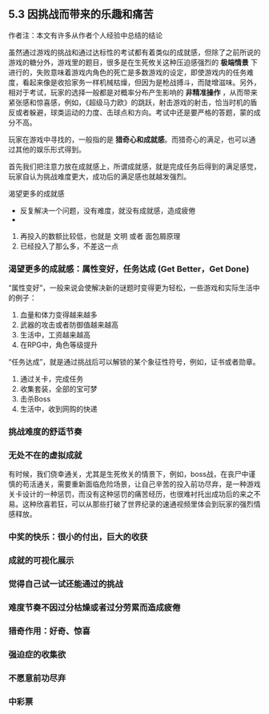 ## 5.3 因挑战而带来的乐趣和痛苦

作者注：本文有许多从作者个人经验中总结的结论

虽然通过游戏的挑战和通过达标性的考试都有着类似的成就感，但除了之前所说的游戏的糖分外，游戏里的题目，很多是在生死攸关这种压迫感强烈的 **极端情景** 下进行的，失败意味着游戏内角色的死亡是多数游戏的设定，即使游戏内的任务难度，看起来像是收拾家务一样机械枯燥，但因为是枪战搏斗，而陡增滋味。另外，相对于考试，玩家的选择一般都是对概率分布产生影响的 **非精准操作** ，从而带来紧张感和惊喜感，例如，《超级马力欧》的跳跃，射击游戏的射击，恰当时机的盾反或者躲避，球类运动的力度、击球点和方向。考试中还是要严格的答题，蒙的成分不高。

玩家在游戏中寻找的，一般指的是 **猎奇心和成就感**。而猎奇心的满足，也可以通过其他的娱乐形式得到。

首先我们把注意力放在成就感上，所谓成就感，就是完成任务后得到的满足感觉，玩家自认为挑战难度更大，成功后的满足感也就越发强烈。


渴望更多的成就感

- 反复解决一个问题，没有难度，就没有成就感，造成疲倦
- 


1. 再投入的数额比较低，也就是 文明 或者 面包屑原理
1. 已经投入了那么多，不差这一点


### 渴望更多的成就感：属性变好，任务达成 (Get Better，Get Done)

“属性变好”，一般来说会使解决新的谜题时变得更为轻松，一些游戏和实际生活中的例子：

1. 血量和体力变得越来越多
1. 武器的攻击或者防御值越来越高
1. 生活中，工资越来越高
1. 在RPG中，角色等级提升

“任务达成”，就是通过挑战后可以解锁的某个象征性符号，例如，证书或者勋章。

1. 通过关卡，完成任务
1. 收集套装，全部的宝可梦
1. 击杀Boss
1. 生活中，收到网购的快递

### 挑战难度的舒适节奏

### 无处不在的虚拟成就

有时候，我们侥幸通关，尤其是生死攸关的情景下，例如，boss战，在丧尸中谨慎的苟活通关，需要重新面临危险场景，让自己辛苦的投入前功尽弃，是一种游戏关卡设计的一种惩罚，而没有这种惩罚的痛苦经历，也很难衬托出成功后的来之不易。这种欣喜若狂，可以从那些打破了世界纪录的速通视频里体会到玩家的强烈情感释放。

### 中奖的快乐：很小的付出，巨大的收获

### 成就的可视化展示

### 觉得自己试一试还能通过的挑战

### 难度节奏不因过分枯燥或者过分劳累而造成疲倦

### 猎奇作用：好奇、惊喜

### 强迫症的收集欲

### 不愿意前功尽弃

### 中彩票
